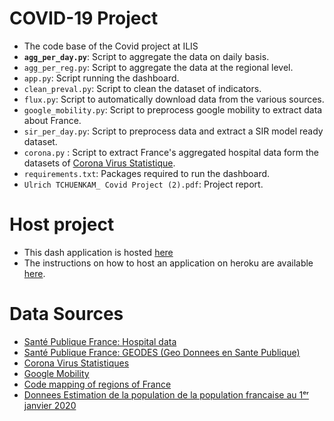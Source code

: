 # COVID-19 Project
* The code base of the Covid project at ILIS 
* **`agg_per_day.py`**: Script to aggregate the data on daily basis.
* `agg_per_reg.py`: Script to aggregate the data at the regional level. 
* `app.py`: Script running the dashboard.
* `clean_preval.py`: Script to clean the dataset of indicators.
* `flux.py`: Script to automatically download data from the various sources.
* `google_mobility.py`: Script to preprocess google mobility to extract data about France. 
* `sir_per_day.py`: Script to preprocess data and extract a SIR model ready dataset. 
* `corona.py` : Script to extract France's aggregated hospital data form the datasets of [Corona Virus Statistique](https://www.coronavirus-statistiques.com/open-data/?fbclid=IwAR0Mn7mZqd1zh3Dz54wL8CViwDSJDSHSkiU1lxwxr2dRvVQCkIme49WVZdc).
* `requirements.txt`: Packages required to run the dashboard.
* `Ulrich TCHUENKAM_ Covid Project (2).pdf`: Project report. 

# Host project
* This dash application is hosted [here]( https://covid-tchuenkam.herokuapp.com/)
* The instructions on how to host an application on heroku are available [here](https://dash.plotly.com/deployment).

# Data Sources
* [Santé Publique France: Hospital data](https://www.data.gouv.fr/fr/datasets/donnees-hospitalieres-relatives-a-lepidemie-de-covid-19/)
* [Santé Publique France: GEODES (Geo Donnees en Sante Publique)](https://geodes.santepubliquefrance.fr/#c=indicator&view=map2)
* [Corona Virus Statistiques](https://www.coronavirus-statistiques.com/open-data/?fbclid=IwAR0Mn7mZqd1zh3Dz54wL8CViwDSJDSHSkiU1lxwxr2dRvVQCkIme49WVZdc)
* [Google Mobility](https://www.google.com/covid19/mobility/)
* [Code mapping of regions of France](https://www.data.gouv.fr/fr/datasets/departements-de-france/?fbclid=IwAR3en1smTJleFB63SBcOZaZ_-KSMm__IR0DjCvrlA5qrnDpoMulyz8OvNCs#_)
* [Donnees Estimation de la population de la population francaise au 1ᵉʳ janvier 2020](https://www.insee.fr/fr/statistiques/1893198)
